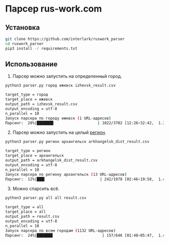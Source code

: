 # Парсер rus-work.com

## Установка

```bash
git clone https://github.com/interlark/ruswork_parser
cd ruswork_parser
pip3 install -r requirements.txt
```

## Использование
1. Парсер можно запустить на определенный город.

```bash
python3 parser.py город ижевск izhevsk_result.csv
```

```bash                                
target_type = город
target_place = ижевск
output_path = izhevsk_result.csv
output_encoding = utf-8
n_parallel = 10
Запуск парсера по городу ижевск (1 URL-адресов)
Парсинг:  28%|███████▍                   | 1022/3702 [12:26<32:42,  1.37стр./s]
```

2. Парсер можно запустить на целый [регион](https://rus-work.com/regions.html).

```bash
python3 parser.py регион архангельск arkhangelsk_dist_result.csv
```

```bash
target_type = регион
target_place = архангельск
output_path = arkhangelsk_dist_result.csv
output_encoding = utf-8
n_parallel = 10
Запуск парсера по региону архангельск (13 URL-адресов)
Парсинг:  12%|███▍                        | 242/1978 [02:46<19:58,  1.45стр./s]
```

3. Можно спарсить всё.

```bash
python3 parser.py all all result.csv
```

```bash
target_type = all
target_place = all
output_path = result.csv
output_encoding = utf-8
n_parallel = 10
Запуск парсера по всем городам (1132 URL-адресов)
Парсинг:  24%|███████                      | 157/646 [01:48<05:47,  1.41стр./s]
```
